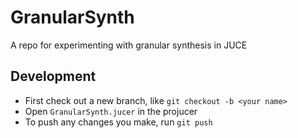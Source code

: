 # GranularSynth
A repo for experimenting with granular synthesis in JUCE

## Development

- First check out a new branch, like `git checkout -b <your name>`
- Open `GranularSynth.jucer` in the projucer
- To push any changes you make, run `git push `
